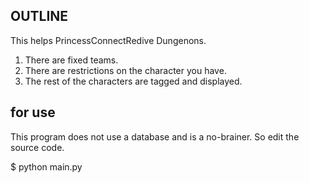 ## OUTLINE

This helps PrincessConnectRedive Dungenons.

1. There are fixed teams.
2. There are restrictions on the character you have.
3. The rest of the characters are tagged and displayed.

## for use 

This program does not use a database and is a no-brainer.
So edit the source code.

$ python main.py
